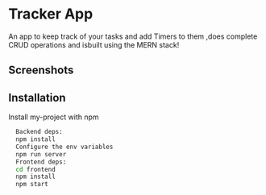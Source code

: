 # Tracker App

An app to keep track of your tasks and add Timers to them
,does complete CRUD operations and isbuilt using the MERN stack!

## Screenshots

## Installation

Install my-project with npm

```bash
  Backend deps:
  npm install
  Configure the env variables
  npm run server
  Frontend deps:
  cd frontend
  npm install
  npm start

```
